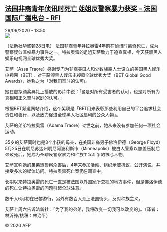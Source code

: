 <!--1593435382000-->
[法国非裔青年侦讯时死亡 姐姐反警察暴力获奖 – 法国国际广播电台 - RFI](http://www.rfi.fr//cn/contenu/20200629-%E6%B3%95%E5%9B%BD%E9%9D%9E%E8%A3%94%E9%9D%92%E5%B9%B4%E4%BE%A6%E8%AE%AF%E6%97%B6%E6%AD%BB%E4%BA%A1-%E5%A7%90%E5%A7%90%E5%8F%8D%E8%AD%A6%E5%AF%9F%E6%9A%B4%E5%8A%9B%E8%8E%B7%E5%A5%96)
------

<div>29/06/2020 - 13:50</div><img src="https://s.rfi.fr/media/display/56ece56c-ba00-11ea-ae21-005056a98db9/w:310/p:16x9/int0018b.200629195001.jpg"><div class="t-content__body u-clearfix"><div class="m-interstitial"></div><p>（法新社华盛顿28日电）    法国非裔青年特拉奥雷4年前在侦讯时离奇死亡，成为警察疑似滥权暴力事件之一。特拉奥雷的姐姐艾萨致力于追查真相，今天获颁黑人娱乐电视网全球优秀大奖。</p><p>    艾萨（Assa Traore）感谢专门为非裔美国人和少数族裔人士设立的美国黑人娱乐电视网（BET），对于获颁黑人娱乐电视网全球优秀大奖（BET Global Good Awards），她称之为「对我们奋斗的认可」。</p><p>    她在虚拟颁奖典礼上播放的影片中说：「这是对所有受害者的认可，也是对所有为真相和正义奋斗家庭的认可。」</p><p>    根据BET频道网站介绍，这个奖项是「BET用来表彰那些利用自己的平台追求社会责任和善行，以及致力促进全球黑人社区福利的公众人物」。</p><p>    艾萨的弟弟特拉奥雷（Adama Traore）过世之前，她从来没有参加任何一项社会运动。</p><p>    35岁的艾萨同时也是3个小孩的母亲，在美国非裔男子佛洛伊德（George Floyd）5月25日在明尼苏达州明尼阿波利斯市（Minneapolis）被白人警察以膝盖压制后颈致死后，她成为全球反警察暴力和种族主义斗争的核心人物。</p><p>    艾萨宣称她的弟弟遭警察杀害后，4年来参加活动、组织示威抗议、公开演说，并接受多次的媒体访问。特拉奥雷死亡案仍在调查中。</p><p>    长期以来特拉奥雷的死亡一直是被法国以外国家所忽视的地方事件，但是佛洛伊德的死亡让特拉奥雷的问题引起全球注意。</p><p>    数千人6月初在巴黎游行，另外有数百人走上法国街头，反对种族主义。</p><p>    艾萨上周六告诉法新社：「为了我的弟弟，我将改变一切我可以改变的」。（译者：林沂锋/核稿：林治平）</p><p class="t-copyright">© 2020 AFP</p>        </div>
